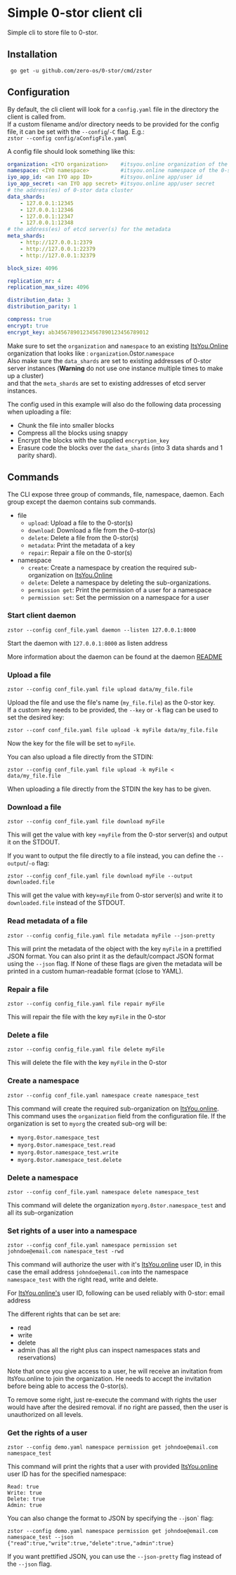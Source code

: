 # Simple 0-stor client cli

Simple cli to store file to 0-stor.

## Installation

```
 go get -u github.com/zero-os/0-stor/cmd/zstor
```

## Configuration

By default, the cli client will look for a `config.yaml` file in the directory the client is called from.  
If a custom filename and/or directory needs to be provided for the config file, it can be set with the `--config`/`-C` flag. E.g.:  
`zstor --config config/aConfigFile.yaml`

A config file should look something like this:
```yaml
organization: <IYO organization>    #itsyou.online organization of the 0-stor
namespace: <IYO namespace>          #itsyou.online namespace of the 0-stor
iyo_app_id: <an IYO app ID>         #itsyou.online app/user id
iyo_app_secret: <an IYO app secret> #itsyou.online app/user secret
# the address(es) of 0-stor data cluster 
data_shards:
    - 127.0.0.1:12345
    - 127.0.0.1:12346
    - 127.0.0.1:12347
    - 127.0.0.1:12348
# the address(es) of etcd server(s) for the metadata
meta_shards:
    - http://127.0.0.1:2379
    - http://127.0.0.1:22379
    - http://127.0.0.1:32379

block_size: 4096

replication_nr: 4
replication_max_size: 4096

distribution_data: 3
distribution_parity: 1

compress: true
encrypt: true
encrypt_key: ab345678901234567890123456789012
```

Make sure to set the `organization` and `namespace` to an existing [ItsYou.Online][iyo] organization that looks like : `organization`.0stor.`namespace`  
Also make sure the `data_shards` are set to existing addresses of 0-stor server instances (**Warning** do not use one instance multiple times to make up a cluster)  
and that the `meta_shards` are set to existing addresses of etcd server instances.

The config used in this example will also do the following data processing when uploading a file:
- Chunk the file into smaller blocks
- Compress all the blocks using snappy
- Encrypt the blocks with the supplied `encryption_key`
- Erasure code the blocks over the `data_shards` (into 3 data shards and 1 parity shard).

## Commands
The CLI expose three group of commands, file, namespace, daemon. Each group except the daemon contains sub commands.

- file
  - `upload`: Upload a file to the 0-stor(s)
  - `download`: Download a file from the 0-stor(s)
  - `delete`: Delete a file from the 0-stor(s)
  - `metadata`: Print the metadata of a key
  - `repair`: Repair a file on the 0-stor(s)
- namespace
  - `create`: Create a namespace by creation the required sub-organization on [ItsYou.Online][iyo]
  - `delete`: Delete a namespace by deleting the sub-organizations.
  - `permission get`: Print the permission of a user for a namespace
  - `permission set`: Set the permission on a namespace for a user


### Start client daemon

```
zstor --config conf_file.yaml daemon --listen 127.0.0.1:8000
```

Start the daemon with  `127.0.0.1:8000`  as listen address

More information about the daemon can be found at the daemon [README](/daemon/api/grpc/README.md)

### Upload a file

```
zstor --config conf_file.yaml file upload data/my_file.file
```

Upload the file and use the file's name (`my_file.file`) as the 0-stor key.  
If a custom key needs to be provided, the `--key` or `-k` flag can be used to set the desired key:

```
zstor --conf conf_file.yaml file upload -k myFile data/my_file.file
```

Now the key for the file will be set to `myFile`.

You can also upload a file directly from the STDIN:

```
zstor --config conf_file.yaml file upload -k myFile < data/my_file.file
```

When uploading a file directly from the STDIN the key has to be given.

### Download a file

```
zstor --config conf_file.yaml file download myFile
```

This will get the value with key =`myFile`
from the 0-stor server(s) and output it on the STDOUT.

If you want to output the file directly to a file instead,
you can define the `--output`/`-o` flag:

```
zstor --config conf_file.yaml file download myFile --output downloaded.file
```

This will get the value with key=`myFile`
from 0-stor server(s) and write it to `downloaded.file` instead of the STDOUT.

### Read metadata of a file

```
zstor --config config_file.yaml file metadata myFile --json-pretty
```

This will print the metadata of the object with the key `myFile` in a prettified JSON format.
You can also print it as the default/compact JSON format using the `--json` flag.
If None of these flags are given the metadata will be printed in a custom human-readable format (close to YAML).

### Repair a file

```
zstor --config config_file.yaml file repair myFile
```
This will repair the file with the key `myFile` in the 0-stor

### Delete a file

```
zstor --config config_file.yaml file delete myFile
```
This will delete the file with the key `myFile` in the 0-stor

### Create a namespace

```
zstor --config conf_file.yaml namespace create namespace_test
```

This command will create the required sub-organization on [ItsYou.online][iyo].
This command uses the `organization` field from the configuration file. If the organization is set to `myorg` the created sub-org will be:
- `myorg.0stor.namespace_test`
- `myorg.0stor.namespace_test.read`
- `myorg.0stor.namespace_test.write`
- `myorg.0stor.namespace_test.delete`

### Delete a namespace
```
zstor --config conf_file.yaml namespace delete namespace_test
```

This command will delete the organization `myorg.0stor.namespace_test` and all its sub-organization

### Set rights of a user into a namespace

```
zstor --config conf_file.yaml namespace permission set johndoe@email.com namespace_test -rwd
```

This command will authorize the user with it's [ItsYou.online][iyo] user ID,
in this case the email address `johndoe@email.com` into the namespace `namespace_test`
with the right read, write and delete.

For [ItsYou.online's][iyo] user ID, following can be used reliably with 0-stor: email address

The different rights that can be set are:
- read
- write
- delete
- admin (has all the right plus can inspect namespaces stats and reservations)

Note that once you give access to a user, he will receive an invitation from ItsYou.online to join the organization. He needs to accept the invitation before being able to access the 0-stor(s).

To remove some right, just re-execute the command with rights the user would have after the desired removal.
if no right are passed, then the user is unauthorized on all levels.

### Get the rights of a user

```
zstor --config demo.yaml namespace permission get johndoe@email.com namespace_test
```

This command will print the rights that a user with provided [ItsYou.online][iyo] user ID has for the specified namespace:

```
Read: true
Write: true
Delete: true
Admin: true
```

You can also change the format to JSON by specifying the `--`json` flag:

```
zstor --config demo.yaml namespace permission get johndoe@email.com namespace_test --json
{"read":true,"write":true,"delete":true,"admin":true}
```

If you want prettified JSON, you can use the `--json-pretty` flag instead of the `--json` flag.

[iyo]: https://itsyou.online/